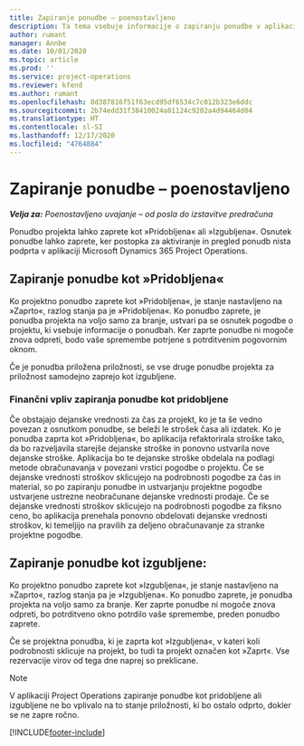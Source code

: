 ```yaml
---
title: Zapiranje ponudbe – poenostavljeno
description: Ta tema vsebuje informacije o zapiranju ponudbe v aplikaciji Project Operations.
author: rumant
manager: Annbe
ms.date: 10/01/2020
ms.topic: article
ms.prod: ''
ms.service: project-operations
ms.reviewer: kfend
ms.author: rumant
ms.openlocfilehash: 8d387816f51f63ecd95df6534c7c012b323e6ddc
ms.sourcegitcommit: 2b74edd31f38410024a01124c9202a4d94464d04
ms.translationtype: HT
ms.contentlocale: sl-SI
ms.lasthandoff: 12/17/2020
ms.locfileid: "4764884"
---
```

# <a name="close-a-quote---lite"></a>Zapiranje ponudbe – poenostavljeno

_**Velja za:** Poenostavljeno uvajanje – od posla do izstavitve predračuna_

Ponudbo projekta lahko zaprete kot »Pridobljena« ali »Izgubljena«. Osnutek ponudbe lahko zaprete, ker postopka za aktiviranje in pregled ponudb nista podprta v aplikaciji Microsoft Dynamics 365 Project Operations.

## <a name="close-a-quote-as-won"></a>Zapiranje ponudbe kot »Pridobljena«

Ko projektno ponudbo zaprete kot »Pridobljena«, je stanje nastavljeno na »Zaprto«, razlog stanja pa je »Pridobljena«. Ko ponudbo zaprete, je ponudba projekta na voljo samo za branje, ustvari pa se osnutek pogodbe o projektu, ki vsebuje informacije o ponudbah. Ker zaprte ponudbe ni mogoče znova odpreti, bodo vaše spremembe potrjene s potrditvenim pogovornim oknom.

Če je ponudba priložena priložnosti, se vse druge ponudbe projekta za priložnost samodejno zaprejo kot izgubljene.

### <a name="financial-impact-of-closing-a-quote-as-won"></a>Finančni vpliv zapiranja ponudbe kot pridobljene

Če obstajajo dejanske vrednosti za čas za projekt, ko je ta še vedno povezan z osnutkom ponudbe, se beleži le strošek časa ali izdatek. Ko je ponudba zaprta kot »Pridobljena«, bo aplikacija refaktorirala stroške tako, da bo razveljavila starejše dejanske stroške in ponovno ustvarila nove dejanske stroške. Aplikacija bo te dejanske stroške obdelala na podlagi metode obračunavanja v povezani vrstici pogodbe o projektu. Če se dejanske vrednosti stroškov sklicujejo na podrobnosti pogodbe za čas in material, so po zapiranju ponudbe in ustvarjanju projektne pogodbe ustvarjene ustrezne neobračunane dejanske vrednosti prodaje. Če se dejanske vrednosti stroškov sklicujejo na podrobnosti pogodbe za fiksno ceno, bo aplikacija prenehala ponovno obdelovati dejanske vrednosti stroškov, ki temeljijo na pravilih za deljeno obračunavanje za stranke projektne pogodbe.

## <a name="closing-a-quote-as-lost"></a>Zapiranje ponudbe kot izgubljene:

Ko projektno ponudbo zaprete kot »Izgubljena«, je stanje nastavljeno na »Zaprto«, razlog stanja pa je »Izgubljena«. Ko ponudbo zaprete, je ponudba projekta na voljo samo za branje. Ker zaprte ponudbe ni mogoče znova odpreti, bo potrditveno okno potrdilo vaše spremembe, preden ponudbo zaprete.

Če se projektna ponudba, ki je zaprta kot »Izgubljena«, v kateri koli podrobnosti sklicuje na projekt, bo tudi ta projekt označen kot »Zaprt«. Vse rezervacije virov od tega dne naprej so preklicane.

> [!NOTE]
> V aplikaciji Project Operations zapiranje ponudbe kot pridobljene ali izgubljene ne bo vplivalo na to stanje priložnosti, ki bo ostalo odprto, dokler se ne zapre ročno.


[!INCLUDE[footer-include](../../includes/footer-banner.md)]
